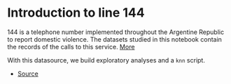 # Introduction to line 144
144 is a telephone number implemented throughout the Argentine Republic to report domestic violence. The datasets studied in this notebook contain the records of the calls to this service. [More](https://www.argentina.gob.ar/generos/linea-144)

With this datasource, we build exploratory analyses and a `knn` script.

* [Source](https://www.datos.gob.ar/dataset/generos-base-datos-linea-144)
